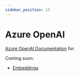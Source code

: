 ```yaml
---
sidebar_position: 15
---
```


# Azure OpenAI

[Azure OpenAI Documentation](https://learn.microsoft.com/en-us/azure/ai-services/openai/overview) for:

Coming soon:

- [Embeddings](https://platform.openai.com/docs/guides/embeddings)